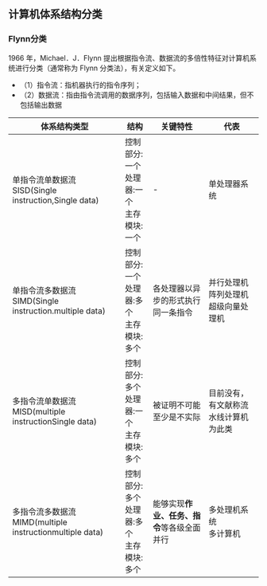 ## 计算机体系结构分类

### Flynn分类
1966 年，Michael．J．Flynn 提出根据指令流、数据流的多倍性特征对计算机系统进行分类（通常称为 Flynn 分类法），有关定义如下。
- （1）指令流：指机器执行的指令序列；
- （2）数据流：指由指令流调用的数据序列，包括输入数据和中间结果，但不包括输出数据

|体系结构类型|结构|关键特性|代表|
|-|-|-|-|
|单指令流单数据流SISD(Single instruction,Single data)|控制部分: 一个<br>处理器:一个<br>主存模块:一个<br>|-|单处理器系统|
|单指令流多数据流SIMD(Single instruction.multiple data)|控制部分: 一个<br>处理器:多个<br>主存模块:多个<br>|各处理器以异步的形式执行同一条指令|并行处理机<br>阵列处理机<br>超级向量处理机|
|多指令流单数据流MISD(multiple instructionSingle data)|控制部分: 多个<br>处理器:一个<br>主存模块:多个<br>|被证明不可能至少是不实际|目前没有，有文献称流水线计算机为此类|
|多指令流多数据流MIMD(multiple instructionmultiple data)|控制部分: 多个<br>处理器:多个<br>主存模块:多个<br>|能够实现<b>作业、任务、指令</b>等各级全面并行|多处理机系统<br>多计算机|











<!-- 
## CISC与RISC

## 存储系统

## 流水线技术

## 校验码

## 嵌入式系统 -->

